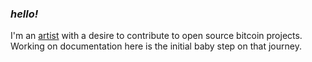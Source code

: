 ### _hello!_
I'm an [artist](https://www.janenecase.work) with a desire to contribute to open source bitcoin projects. Working on documentation here is the initial baby step on that journey.
